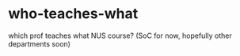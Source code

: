 # who-teaches-what
which prof teaches what NUS course? (SoC for now, hopefully other departments soon)
